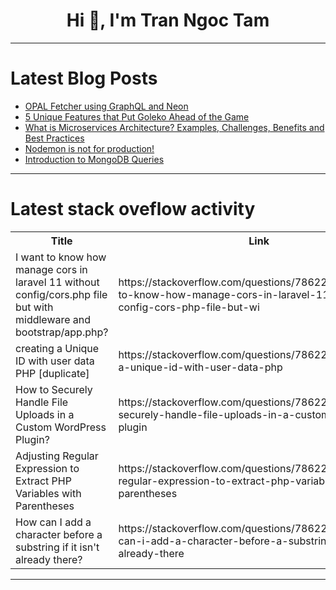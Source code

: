 <h1 align="center">Hi 👋, I'm Tran Ngoc Tam</h1>

---

# Latest Blog Posts 
<!-- BLOG-POST-LIST:START -->
- [OPAL Fetcher using GraphQL and Neon](https://dev.to/nithamitabh/opal-fetcher-using-graphql-and-neon-394b)
- [5 Unique Features that Put Goleko Ahead of the Game](https://dev.to/odhiambo_ouko/5-unique-features-that-put-goleko-ahead-of-the-game-3o0d)
- [What is Microservices Architecture? Examples, Challenges, Benefits and Best Practices](https://dev.to/hyscaler/what-is-microservices-architecture-examples-challenges-benefits-and-best-practices-10be)
- [Nodemon is not for production!](https://dev.to/kameshoff/nodemon-is-not-for-production-3mdj)
- [Introduction to MongoDB Queries](https://dev.to/saumya27/introduction-to-mongodb-queries-3a8h)
<!-- BLOG-POST-LIST:END -->

---

# Latest stack oveflow activity
<table>
  <tr><th>Title</th><th>Link</th></tr>
  <!-- STACKOVERFLOW:START --><tr><td>I want to know how manage cors in laravel 11 without config/cors.php file but with middleware and bootstrap/app.php?</td><td>https://stackoverflow.com/questions/78622880/i-want-to-know-how-manage-cors-in-laravel-11-without-config-cors-php-file-but-wi</td></tr><tr><td>creating a Unique ID with user data PHP [duplicate]</td><td>https://stackoverflow.com/questions/78622852/creating-a-unique-id-with-user-data-php</td></tr><tr><td>How to Securely Handle File Uploads in a Custom WordPress Plugin?</td><td>https://stackoverflow.com/questions/78622847/how-to-securely-handle-file-uploads-in-a-custom-wordpress-plugin</td></tr><tr><td>Adjusting Regular Expression to Extract PHP Variables with Parentheses</td><td>https://stackoverflow.com/questions/78622763/adjusting-regular-expression-to-extract-php-variables-with-parentheses</td></tr><tr><td>How can I add a character before a substring if it isn&#39;t already there?</td><td>https://stackoverflow.com/questions/78622750/how-can-i-add-a-character-before-a-substring-if-it-isnt-already-there</td></tr><!-- STACKOVERFLOW:END -->
</table>

---


